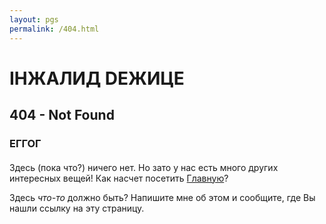```yaml
---
layout: pgs
permalink: /404.html
---
```


# IНЖАЛИД DЕЖИЦЕ

## 404 - Not Found

### ЕГГОГ

#### 

Здесь (пока что?) ничего нет. Но зато у нас есть много других интересных вещей! Как насчет посетить [Главную](https://yprits.github.io/museum/)?

Здесь *что-то* должно быть? Напишите мне об этом и сообщите, где Вы нашли ссылку на эту страницу.
